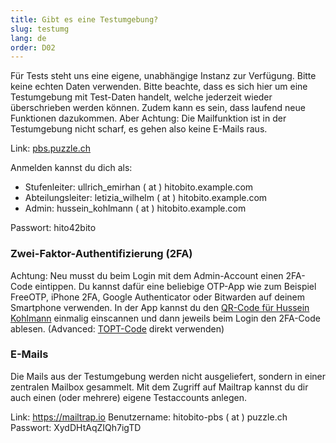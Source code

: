 ```yaml
---
title: Gibt es eine Testumgebung?
slug: testumg
lang: de
order: D02
---
```


Für Tests steht uns eine eigene, unabhängige Instanz zur Verfügung. Bitte keine echten Daten verwenden. Bitte beachte, dass es sich hier um eine Test­um­gebung mit Test-Daten handelt, welche jederzeit wieder überschrieben werden können. Zudem kann es sein, dass laufend neue Funktionen dazukommen. Aber Achtung: Die Mailfunktion ist in der Testumgebung nicht scharf, es gehen also keine E-Mails raus.

Link: <a href="https://pbs.puzzle.ch/" target="_blank">pbs.puzzle.ch</a>

Anmelden kannst du dich als:

* Stufenleiter: ullrich_emirhan ( at ) hitobito.example.com
* Abteilungsleiter: letizia_wilhelm ( at ) hitobito.example.com
* Admin: hussein_kohlmann ( at ) hitobito.example.com

Passwort: hito42bito

### Zwei-Faktor-Authentifizierung (2FA)

Achtung: Neu musst du beim Login mit dem Admin-Account einen 2FA-Code eintippen. Du kannst dafür eine beliebige OTP-App wie zum Beispiel FreeOTP, iPhone 2FA, Google Authenticator oder Bitwarden auf deinem Smartphone verwenden. In der App kannst du den [QR-Code für Hussein Kohlmann](https://pfadi.swiss/media/files/cf/totp_qr_midata_integration_hussein_kohlmann.png) einmalig einscannen und dann jeweils beim Login den 2FA-Code ablesen. (Advanced: [TOPT-Code](https://hackmd.io/@ElqEAC_xSsWHfz4LwueLgw/rJIwhSLV2) direkt verwenden)

### E-Mails

Die Mails aus der Testumgebung werden nicht ausgeliefert, sondern in einer zentralen Mailbox gesammelt. Mit dem Zugriff auf Mailtrap kannst du dir auch einen (oder mehrere) eigene Testaccounts anlegen.

Link: https://mailtrap.io
Benutzername: hitobito-pbs ( at ) puzzle.ch
Passwort: XydDHtAqZIQh7igTD